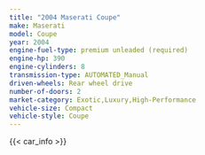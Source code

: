 ```yaml
---
title: "2004 Maserati Coupe"
make: Maserati
model: Coupe
year: 2004
engine-fuel-type: premium unleaded (required)
engine-hp: 390
engine-cylinders: 8
transmission-type: AUTOMATED_Manual
driven-wheels: Rear wheel drive
number-of-doors: 2
market-category: Exotic,Luxury,High-Performance
vehicle-size: Compact
vehicle-style: Coupe
---
```


{{< car_info >}}
